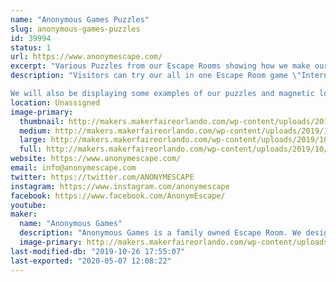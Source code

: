 ```yaml
---
name: "Anonymous Games Puzzles"
slug: anonymous-games-puzzles
id: 39994
status: 1
url: https://www.anonymescape.com/
excerpt: "Various Puzzles from our Escape Rooms showing how we make our Escape Rooms"
description: "Visitors can try our all in one Escape Room game \"Internal Threat\". It's a portable puzzle box that takes about 15-20 minutes to play. You have to decipher codes and use your brains to find the double agent. 

We will also be displaying some examples of our puzzles and magnetic locks to explain how our Escape Rooms function."
location: Unassigned
image-primary:
  thumbnail: http://makers.makerfaireorlando.com/wp-content/uploads/2019/10/DSC_0814-150x150.jpg
  medium: http://makers.makerfaireorlando.com/wp-content/uploads/2019/10/DSC_0814-225x300.jpg
  large: http://makers.makerfaireorlando.com/wp-content/uploads/2019/10/DSC_0814-768x1024.jpg
  full: http://makers.makerfaireorlando.com/wp-content/uploads/2019/10/DSC_0814.jpg
website: https://www.anonymescape.com/
email: info@anonymescape.com
twitter: https://twitter.com/ANONYMESCAPE
instagram: https://www.instagram.com/anonymescape
facebook: https://www.facebook.com/AnonymEscape/
youtube: 
maker:
  name: "Anonymous Games"
  description: "Anonymous Games is a family owned Escape Room. We design and build all of our puzzles in house using Maker friendly tools, such as raspberry pi, Arduino, 3D printers."
  image-primary: http://makers.makerfaireorlando.com/wp-content/uploads/2019/10/PATCH-LOGO-BLACK-1024x1024.jpg
last-modified-db: "2019-10-26 17:55:07"
last-exported: "2020-05-07 12:08:22"
---
```

